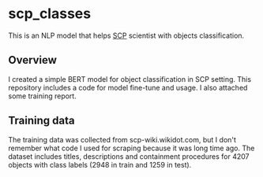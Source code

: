 # scp_classes
This is an NLP model that helps [SCP](https://scp-wiki.wikidot.com/) scientist with objects classification.
## Overview
I created a simple BERT model for object classification in SCP setting. This repository includes a code for model fine-tune and usage. I also attached some training report.
## Training data
The training data was collected from scp-wiki.wikidot.com, but I don't remember what code I used for scraping because it was long time ago.
The dataset includes titles, descriptions and containment procedures for 4207 objects with class labels (2948 in train and 1259 in test).

